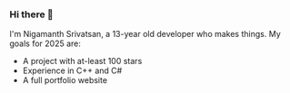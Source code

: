 ### Hi there 👋

I'm Nigamanth Srivatsan, a 13-year old developer who makes things. 
My goals for 2025 are:

* A project with at-least 100 stars
* Experience in C++ and C#
* A full portfolio website

